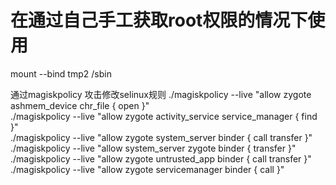 
# 在通过自己手工获取root权限的情况下使用

mount --bind tmp2 /sbin  

通过magiskpolicy 攻击修改selinux规则
./magiskpolicy  --live "allow zygote ashmem_device chr_file { open }"     
./magiskpolicy  --live "allow zygote activity_service service_manager { find }"     
./magiskpolicy  --live "allow zygote system_server binder { call transfer }"     
./magiskpolicy  --live "allow system_server zygote binder {  transfer }"     
./magiskpolicy  --live "allow zygote untrusted_app binder {  call  transfer }"     
./magiskpolicy  --live "allow zygote servicemanager binder {  call }"     